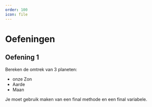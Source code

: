 ```yaml
---
order: 100
icon: file
---
```

# Oefeningen

## Oefening 1

Bereken de omtrek van 3 planeten:

- onze Zon
- Aarde
- Maan

Je moet gebruik maken van een final methode en een final variabele.
